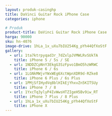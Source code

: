 ```yaml
---
layout: produk-casinghp
title: DaVinci Guitar Rock iPhone Case
categories: iphone

# Produk
product-title: DaVinci Guitar Rock iPhone Case
harga: 90000
sku: hn-4076
image-drive: 1hLa_1x_uXu7bIU254Kg_pYh44QfXoStF
gallery:
  - url: 1ta7ktrpyqad3r_7dZxlpJVMWLRvSUkTA
    title: iPhone 5 / 5s / SE
  - url: 1NDDZCpNnY3EkgG3SzFpvo1BmO5hzWRWC
    title: iPhone 6 / 6s
  - url: 1LGNkMWjvYWxWEg6XctWpnXDR9d-RZke8
    title: iPhone 6 Plus / 6s Plus
  - url: 1PMjSfIHydVq8blHIkEjYhxvZn5KITSUy
    title: iPhone 7 / 8
  - url: 1YxcTq3ylyP4IvWwsHTZIgeH5Bv9iw_RT
    title: iPhone 7 Plus / 8 Plus
  - url: 1hLa_1x_uXu7bIU254Kg_pYh44QfXoStF
    title: iPhone X
---
```

